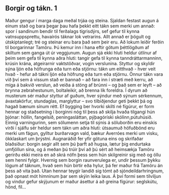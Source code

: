 ## Borgir og tákn. 1

Maður gengur í marga daga meðal trjáa og steina. Sjaldan festast augun á einum stað og bara þegar þau hafa þekkt eitt tákn sem merki um annað: spor í sandinum bendir til ferðalags tígrisdýrs, sef gefur til kynna vatnsuppsprettu, havaírós táknar lok vetrarins. Allt annað er þögult og útskiptanlegt; tré og steinar eru bara það sem þeir eru.
Að lokum leiðir ferðin til borgarinnar Tamöru. Þú kemur inn í hana eftir götum þéttlögðum af skiltum sem ganga út úr veggjunum. Augun sjá ekki hluti heldur útlínur af þeim sem gefa til kynna aðra hluti: tangir gefa til kynna tanndráttarmanninn, krúsin krána, atgeirarnir vaktstöðvar, vogin verslunina. Styttur og skyldir sýna ljón eða höfrunga eða turn eða stjörnu: tákn um eitthvað - hver veit hvað - hefur að tákni ljón eða höfrung eða turn eða stjörnu. Önnur tákn vara við því sem á vissum stað er bannað – að fara inn í stræti með kerru, að míga á bakvið verslun, að veiða á stöng af brúnni – og það sem er leyft – að brynna zebrahestunum, boltaleikir, að brenna lík foreldra. Í dyrum að musterum sér maður styttur af guðum, hver sýndur með sýnum sérkennum, ávaxtakörfur, stundaglas, marglyttur – svo tilbiðjendur geti þekkt þá og hagað bænum sínum rétt. Ef bygging ber hvorki skilti né fígúrur, er form hennar og staðsetning í borginni nóg til þess að skilja hvaða tilgangi hún þjónar: höllin, fangelsið, peningasláttan, pýþagóríski skólinn,pútuhúsið. Einnig varningurinn, sem sölumenn setja til sýnis á söluborðin eru einskis virði í sjálfu sér heldur sem tákn um aðra hluti: útsaumuð höfuðbönd eru merki um fágun, gylltur burðarvagn vald, bækur Averróes merki um visku, ökklaskart um þrýstni. Augnaráðið fer yfir götuna eins og skrifaðar blaðsíður: borgin segir allt sem þú þarft að hugsa, lætur þig endurtaka umfjöllun sína, og á meðan þú trúir því að þú sért að heimsækja Tamöru gerirðu ekki meira en að skrá nöfn þess sem hún skilgreinir sig með og öllu sem henni fylgir.
Hvernig sem borgin raunverulega er, undir þessum þykku lögum af táknum, hvað sem hún birtir eða hylur, þá fer maður frá Tamöru án þess að vita það. Utan hennar teygir landið sig tómt að sjóndeildarhringnum, það opnast mót himninum þar sem skýin leika laus. Á því formi sem tilviljun og vindur gefur skýjunum er maður ásettur á að greina fígúrur: seglskútu, hönd, fíl…
